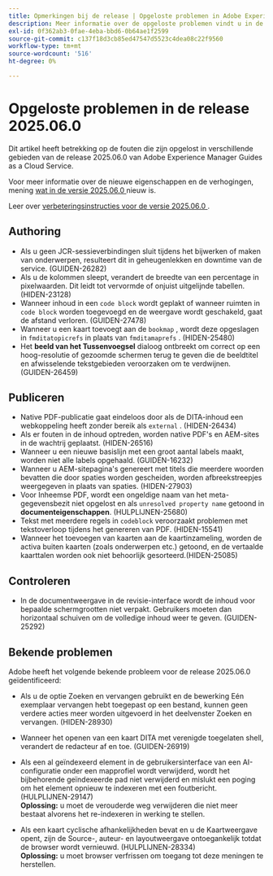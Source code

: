 ```yaml
---
title: Opmerkingen bij de release | Opgeloste problemen in Adobe Experience Manager Guides, release 2025.06.0
description: Meer informatie over de opgeloste problemen vindt u in de release 2025.06.0 van Adobe Experience Manager Guides as a Cloud Service.
exl-id: 0f362ab3-0fae-4eba-bbd6-0b64ae1f2599
source-git-commit: c137f18d3cb85ed47547d5523c4dea08c22f9560
workflow-type: tm+mt
source-wordcount: '516'
ht-degree: 0%

---
```


# Opgeloste problemen in de release 2025.06.0

Dit artikel heeft betrekking op de fouten die zijn opgelost in verschillende gebieden van de release 2025.06.0 van Adobe Experience Manager Guides as a Cloud Service.

Voor meer informatie over de nieuwe eigenschappen en de verhogingen, mening [ wat in de versie 2025.06.0 ](whats-new-2025-06-0.md) nieuw is.

Leer over [ verbeteringsinstructies voor de versie 2025.06.0 ](upgrade-instructions-2025-06-0.md).

## Authoring

- Als u geen JCR-sessieverbindingen sluit tijdens het bijwerken of maken van onderwerpen, resulteert dit in geheugenlekken en downtime van de service. (GUIDEN-26282)
- Als u de kolommen sleept, verandert de breedte van een percentage in pixelwaarden. Dit leidt tot vervormde of onjuist uitgelijnde tabellen.(HIDEN-23128)
- Wanneer inhoud in een `code block` wordt geplakt of wanneer ruimten in `code block` worden toegevoegd en de weergave wordt geschakeld, gaat de afstand verloren. (GUIDEN-27478)
- Wanneer u een kaart toevoegt aan de `bookmap` , wordt deze opgeslagen in `fmditatopicrefs` in plaats van `fmditamaprefs` . (HIDEN-25480)
- Het **beeld van het Tussenvoegsel** dialoog ontbreekt om correct op een hoog-resolutie of gezoomde schermen terug te geven die de beeldtitel en afwisselende tekstgebieden veroorzaken om te verdwijnen. (GUIDEN-26459)


## Publiceren

- Native PDF-publicatie gaat eindeloos door als de DITA-inhoud een webkoppeling heeft zonder bereik als `external` . (HIDEN-26434)
- Als er fouten in de inhoud optreden, worden native PDF&#39;s en AEM-sites in de wachtrij geplaatst. (HIDEN-26516)
- Wanneer u een nieuwe basislijn met een groot aantal labels maakt, worden niet alle labels opgehaald. (GUIDEN-16232)
- Wanneer u AEM-sitepagina&#39;s genereert met titels die meerdere woorden bevatten die door spaties worden gescheiden, worden afbreekstreepjes weergegeven in plaats van spaties. (HIDEN-27903)
- Voor Inheemse PDF, wordt een ongeldige naam van het meta-gegevensbezit niet opgelost en als `unresolved property name` getoond in **documenteigenschappen**. (HULPLIJNEN-25680)
- Tekst met meerdere regels in `codeblock` veroorzaakt problemen met tekstoverloop tijdens het genereren van PDF. (HIDEN-15541)
- Wanneer het toevoegen van kaarten aan de kaartinzameling, worden de activa buiten kaarten (zoals onderwerpen etc.) getoond, en de vertaalde kaarttalen worden ook niet behoorlijk gesorteerd.(HIDEN-25085)


## Controleren

- In de documentweergave in de revisie-interface wordt de inhoud voor bepaalde schermgrootten niet verpakt. Gebruikers moeten dan horizontaal schuiven om de volledige inhoud weer te geven. (GUIDEN-25292)


## Bekende problemen

Adobe heeft het volgende bekende probleem voor de release 2025.06.0 geïdentificeerd:

- Als u de optie Zoeken en vervangen gebruikt en de bewerking Eén exemplaar vervangen hebt toegepast op een bestand, kunnen geen verdere acties meer worden uitgevoerd in het deelvenster Zoeken en vervangen. (HIDEN-28930)

- Wanneer het openen van een kaart DITA met verenigde toegelaten shell, verandert de redacteur af en toe. (GUIDEN-26919)

- Als een al geïndexeerd element in de gebruikersinterface van een AI-configuratie onder een mapprofiel wordt verwijderd, wordt het bijbehorende geïndexeerde pad niet verwijderd en mislukt een poging om het element opnieuw te indexeren met een foutbericht. (HULPLIJNEN-29147) <br>**Oplossing:** u moet de verouderde weg verwijderen die niet meer bestaat alvorens het re-indexeren in werking te stellen.

- Als een kaart cyclische afhankelijkheden bevat en u de Kaartweergave opent, zijn de Source-, auteur- en layoutweergave ontoegankelijk totdat de browser wordt vernieuwd. (HULPLIJNEN-28334) <br>**Oplossing:** u moet browser verfrissen om toegang tot deze meningen te herstellen.
